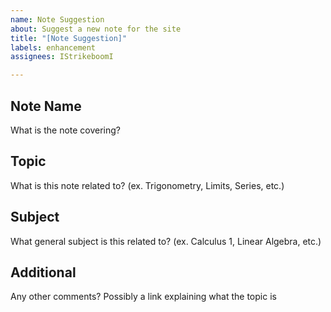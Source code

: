 ```yaml
---
name: Note Suggestion
about: Suggest a new note for the site
title: "[Note Suggestion]"
labels: enhancement
assignees: IStrikeboomI

---
```


## Note Name
What is the note covering?
## Topic
What is this note related to? (ex. Trigonometry, Limits, Series, etc.)
## Subject
What general subject is this related to? (ex. Calculus 1, Linear Algebra, etc.)
## Additional
Any other comments? Possibly a link explaining what the topic is
